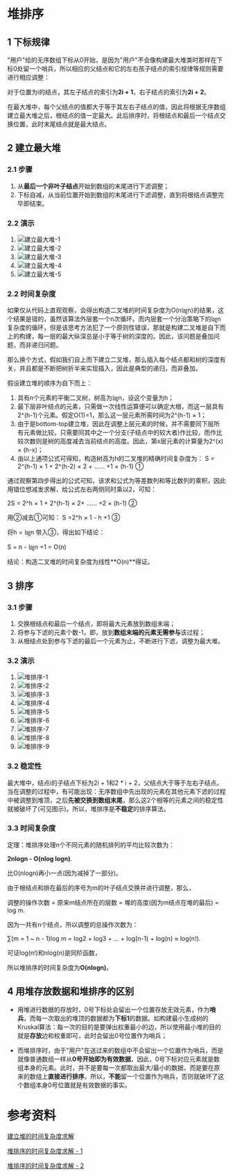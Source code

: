 # 堆排序

## 1 下标规律

"用户"给的无序数组下标从0开始，是因为"用户"不会像构建最大堆类时那样在下标0处留一个哨兵，所以相应的父结点和它的左右孩子结点的索引规律等规则需要进行相应调整：

对于位置为i的结点，其左子结点的索引为**2i + 1**，右子结点的索引为**2i + 2**。

在最大堆中，每个父结点的值都大于等于其左右子结点的值，因此将根据无序数组建立最大堆之后，根结点的值一定最大。此后排序时，将根结点和最后一个结点交换位置，此时末尾结点就是最大结点。

## 2 建立最大堆

### 2.1 步骤

1. 从**最后一个非叶子结点**开始到数组的末尾进行下滤调整；
2. 下标自减，从当前位置开始到数组的末尾进行下滤调整，直到将根结点调整完毕即结束。

### 2.2 演示

1. ![建立最大堆-1](images/建立最大堆-1.png)
2. ![建立最大堆-2](images/建立最大堆-2.png)
3. ![建立最大堆-3](images/建立最大堆-3.png)
4. ![建立最大堆-4](images/建立最大堆-4.png)
5. ![建立最大堆-5](images/建立最大堆-5.png)

### 2.2 时间复杂度

如果仅从代码上直观观察，会得出构造二叉堆的时间复杂度为O(n㏒n)的结果，这个结果是错的，虽然该算法外层套一个n次循环，而内层套一个分治策略下的㏒n复杂度的循环，但是该思考方法犯了一个原则性错误，那就是构建二叉堆是自下而上的构建，每一层的最大纵深总是小于等于树的深度的。因此，该问题是叠加问题，而非递归问题。

那么换个方式，假如我们自上而下建立二叉堆，那么插入每个结点都和树的深度有关，并且都是不断把树折半来实现插入，因此是典型的递归，而非叠加。

假设建立堆的顺序为自下而上：

1. 具有n个元素的平衡二叉树，树高为㏒n，设这个变量为h；
2. 最下层非叶结点的元素，只需做一次线性运算便可以确定大根，而这一层具有2^(h-1)个元素。假定O(1)=1，那么这一层元素所需时间为2^(h-1) × 1；
3. 由于是bottom-top建立堆，因此在调整上层元素的时候，并不需要同下层所有元素做比较，只需要同其中之一个分支(子结点中的较大者)作比较，而作比较次数则是树的高度减去当前结点的高度。因此，第x层元素的计算量为2^(x) × (h-x)；
4. 由以上通项公式可得知，构造树高为h的二叉堆的精确时间复杂度为：
   S = 2^(h-1) × 1 + 2^(h-2) × 2 + …… +1 × (h-1) ①

通过观察第四步得出的公式可知，该求和公式为等差数列和等比数列的乘积，因此用错位想减发求解，给公式左右两侧同时乘以2，可知：

2S = 2^h × 1 + 2^(h-1) × 2+ …… +2 × (h-1) ②

用②减去①可知： S =2^h × 1 - h +1 ③

将h = ㏒n 带入③，得出如下结论：

S = n - ㏒n +1 = O(n)

结论：构造二叉堆的时间复杂度为线性**O(n)**得证。

## 3 排序

### 3.1 步骤

1. 交换根结点和最后一个结点，即将最大元素放到数组末端；
2. 将参与下滤的元素个数-1，即，放到**数组末端的元素无需参与**该过程；
3. 从根结点处到参与下滤的最后一个元素为止，不断进行下滤，调整为最大堆。

### 3.2 演示

1. ![堆排序-1](images/堆排序-1.png)
2. ![堆排序-2](images/堆排序-2.png)
3. ![堆排序-3](images/堆排序-3.png)
4. ![堆排序-4](images/堆排序-4.png)
5. ![堆排序-5](images/堆排序-5.png)
6. ![堆排序-6](images/堆排序-6.png)
7. ![堆排序-7](images/堆排序-7.png)
8. ![堆排序-8](images/堆排序-8.png)
9. ![堆排序-9](images/堆排序-9.png)

### 3.2 稳定性

最大堆中，结点i的子结点下标为2i + 1和2 * i + 2，父结点大于等于左右子结点。当在调整的过程中，有可能出现：无序数组中先出现的元素在其他元素下滤的过程中被调整到堆顶，之后**先被交换到数组末尾**，那么这2个相等的元素之间的稳定性就被破坏了(可见图示)。所以，堆排序是**不稳定**的排序算法。

### 3.3 时间复杂度

定理：堆排序处理n个不同元素的随机排列的平均比较次数为：

**2nlogn - O(nlog logn)**.

比O(nlogn)再小一点(因为减掉了一部分)。

由于根结点和排在最后的序号为m的叶子结点交换并进行调整，那么，

调整的操作次数 = 原来m结点所在的层数 = 堆的高度(因为m结点在堆的最后) = log m.

因为一共有n个结点，所以调整的总操作次数为：

∑(m = 1 ~ n - 1)log m = log2 + log3 + … + log(n-1) + log(n) ≈ log(n!).

可证log(n!)和nlog(n)是同阶函数，

所以堆排序的时间复杂度为**O(nlogn)**。

## 4 用堆存放数据和堆排序的区别

- 用堆进行数据的存放时，0号下标处会留出一个位置存放无效元素，作为**哨兵**，而每一次取出的堆顶的数据都为**下标1**的数据。如构建最小生成树的Kruskal算法：每一次的目的是要弹出权重最小的边，所以使用最小堆的目的就是**存放**边和权重即可，此时会留出0号位置作为哨兵；

- 而堆排序时，由于"用户"在送过来的数组中不会留出一个位置作为哨兵，而是就像普通数组一样从**0号开始即为有效数据**，因此，0号下标对应元素就是数组本身的元素。此时，并不是要每一次都取出最大/最小的数据，而是要在原来的数组上**直接进行排序**。所以，**不能**留一个位置作为哨兵，否则就破坏了这个数组本身0号位置就是有效数据的事实。

# 参考资料

[建立堆的时间复杂度求解](https://blog.csdn.net/leosha/article/details/46116959)

[堆排序的时间复杂度求解 - 1](https://www.cnblogs.com/lylhome/p/13276081.html)

[堆排序的时间复杂度求解 - 2](https://blog.csdn.net/ndhuaerfeifei/article/details/88243762)